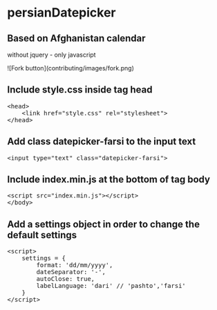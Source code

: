 # persianDatepicker

<h2>Based on Afghanistan calendar</h2>
<p>without jquery - only javascript</p>
![Fork button](contributing/images/fork.png)
<h2>Include <strong>style.css</strong> inside tag head</h2>
<pre>
&lt;head&gt;
    &lt;link href="style.css" rel="stylesheet"&gt;
&lt;/head&gt;
</pre>
<h2>Add class <strong>datepicker-farsi</strong> to the input text</h2>
<pre>
&lt;input type="text" class="datepicker-farsi"&gt;
</pre>
<h2>Include <strong>index.min.js</strong> at the bottom of tag body</h2>
<pre>
&lt;script src="index.min.js"&gt;&lt;/script&gt;
&lt;/body&gt;
</pre>
<h2>Add a <strong>settings</strong> object in order to change the default settings</h2>
        
<pre>
&lt;script&gt;
    settings = {
        format: 'dd/mm/yyyy',
        dateSeparator: '-',
        autoClose: true,
        labelLanguage: 'dari' // 'pashto','farsi'
    }
&lt;/script&gt;
</pre>
